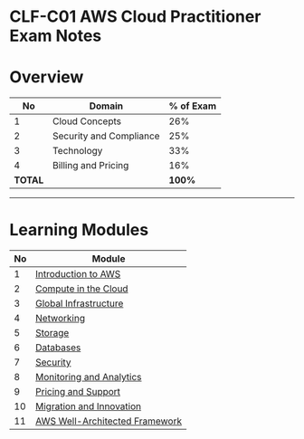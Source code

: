 # CLF-C01 AWS Cloud Practitioner Exam Notes

# Overview

| No  | Domain  | % of Exam |
|------------- | ------------- | ------------- |
| 1  | Cloud Concepts  | 26%  |
| 2  | Security and Compliance  | 25%  |
| 3  | Technology  | 33%  |
| 4  | Billing and Pricing  | 16%  |
| **TOTAL**  |  | **100%** | 

---

# Learning Modules

| No | Module                                    | 
|----| ----------------------------------------- |
| 1  | [Introduction to AWS](01_cloud_concepts.md)                            | 
| 2  | [Compute in the Cloud](02_computing.md)                   |
| 3  | [Global Infrastructure](03_infrastructure.md)                                | 
| 4  | [Networking](04_networking.md)                      | 
| 5  | [Storage](05_storage.md)                             | 
| 6  | [Databases](06_databases.md)                   |
| 7  | [Security](07_security.md)                              | 
| 8  | [Monitoring and Analytics](08_monitoring.md)                       |
| 9  | [Pricing and Support](09_pricing.md)                               | 
| 10 | [Migration and Innovation](10_migration.md)                      |  
| 11 | [AWS Well-Architected Framework](11_aws_well_architected.md) |
